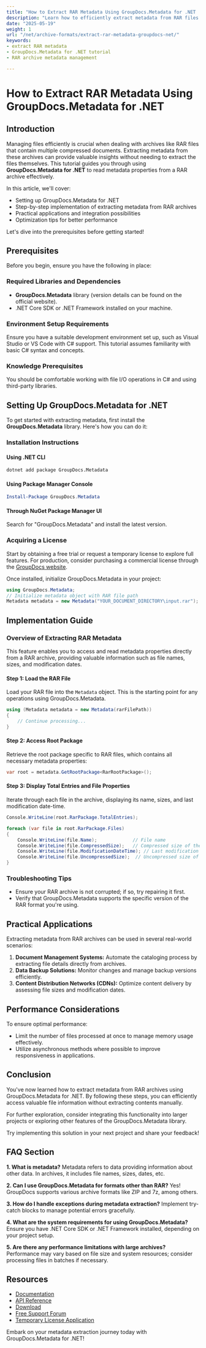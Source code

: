 ```yaml
---
title: "How to Extract RAR Metadata Using GroupDocs.Metadata for .NET | Archive Formats Tutorial"
description: "Learn how to efficiently extract metadata from RAR files using GroupDocs.Metadata for .NET. This comprehensive guide covers setup, implementation, and practical applications."
date: "2025-05-19"
weight: 1
url: "/net/archive-formats/extract-rar-metadata-groupdocs-net/"
keywords:
- extract RAR metadata
- GroupDocs.Metadata for .NET tutorial
- RAR archive metadata management

---
```



# How to Extract RAR Metadata Using GroupDocs.Metadata for .NET

## Introduction
Managing files efficiently is crucial when dealing with archives like RAR files that contain multiple compressed documents. Extracting metadata from these archives can provide valuable insights without needing to extract the files themselves. This tutorial guides you through using **GroupDocs.Metadata for .NET** to read metadata properties from a RAR archive effectively.

In this article, we'll cover:
- Setting up GroupDocs.Metadata for .NET
- Step-by-step implementation of extracting metadata from RAR archives
- Practical applications and integration possibilities
- Optimization tips for better performance

Let's dive into the prerequisites before getting started!

## Prerequisites
Before you begin, ensure you have the following in place:

### Required Libraries and Dependencies
- **GroupDocs.Metadata** library (version details can be found on the official website).
- .NET Core SDK or .NET Framework installed on your machine.

### Environment Setup Requirements
Ensure you have a suitable development environment set up, such as Visual Studio or VS Code with C# support. This tutorial assumes familiarity with basic C# syntax and concepts.

### Knowledge Prerequisites
You should be comfortable working with file I/O operations in C# and using third-party libraries.

## Setting Up GroupDocs.Metadata for .NET
To get started with extracting metadata, first install the **GroupDocs.Metadata** library. Here's how you can do it:

### Installation Instructions
#### Using .NET CLI
```bash
dotnet add package GroupDocs.Metadata
```

#### Using Package Manager Console
```powershell
Install-Package GroupDocs.Metadata
```

#### Through NuGet Package Manager UI
Search for "GroupDocs.Metadata" and install the latest version.

### Acquiring a License
Start by obtaining a free trial or request a temporary license to explore full features. For production, consider purchasing a commercial license through the [GroupDocs website](https://purchase.groupdocs.com/temporary-license).

Once installed, initialize GroupDocs.Metadata in your project:
```csharp
using GroupDocs.Metadata;
// Initialize metadata object with RAR file path
Metadata metadata = new Metadata("YOUR_DOCUMENT_DIRECTORY\input.rar");
```

## Implementation Guide
### Overview of Extracting RAR Metadata
This feature enables you to access and read metadata properties directly from a RAR archive, providing valuable information such as file names, sizes, and modification dates.

#### Step 1: Load the RAR File
Load your RAR file into the `Metadata` object. This is the starting point for any operations using GroupDocs.Metadata.
```csharp
using (Metadata metadata = new Metadata(rarFilePath))
{
    // Continue processing...
}
```

#### Step 2: Access Root Package
Retrieve the root package specific to RAR files, which contains all necessary metadata properties:
```csharp
var root = metadata.GetRootPackage<RarRootPackage>();
```

#### Step 3: Display Total Entries and File Properties
Iterate through each file in the archive, displaying its name, sizes, and last modification date-time.
```csharp
Console.WriteLine(root.RarPackage.TotalEntries);

foreach (var file in root.RarPackage.Files)
{
    Console.WriteLine(file.Name);             // File name
    Console.WriteLine(file.CompressedSize);   // Compressed size of the file
    Console.WriteLine(file.ModificationDateTime); // Last modification date-time
    Console.WriteLine(file.UncompressedSize);  // Uncompressed size of the file
}
```

### Troubleshooting Tips
- Ensure your RAR archive is not corrupted; if so, try repairing it first.
- Verify that GroupDocs.Metadata supports the specific version of the RAR format you're using.

## Practical Applications
Extracting metadata from RAR archives can be used in several real-world scenarios:
1. **Document Management Systems:** Automate the cataloging process by extracting file details directly from archives.
2. **Data Backup Solutions:** Monitor changes and manage backup versions efficiently.
3. **Content Distribution Networks (CDNs):** Optimize content delivery by assessing file sizes and modification dates.

## Performance Considerations
To ensure optimal performance:
- Limit the number of files processed at once to manage memory usage effectively.
- Utilize asynchronous methods where possible to improve responsiveness in applications.

## Conclusion
You've now learned how to extract metadata from RAR archives using GroupDocs.Metadata for .NET. By following these steps, you can efficiently access valuable file information without extracting contents manually.

For further exploration, consider integrating this functionality into larger projects or exploring other features of the GroupDocs.Metadata library.

Try implementing this solution in your next project and share your feedback!

## FAQ Section
**1. What is metadata?**
Metadata refers to data providing information about other data. In archives, it includes file names, sizes, dates, etc.

**2. Can I use GroupDocs.Metadata for formats other than RAR?**
Yes! GroupDocs supports various archive formats like ZIP and 7z, among others.

**3. How do I handle exceptions during metadata extraction?**
Implement try-catch blocks to manage potential errors gracefully.

**4. What are the system requirements for using GroupDocs.Metadata?**
Ensure you have .NET Core SDK or .NET Framework installed, depending on your project setup.

**5. Are there any performance limitations with large archives?**
Performance may vary based on file size and system resources; consider processing files in batches if necessary.

## Resources
- [Documentation](https://docs.groupdocs.com/metadata/net/)
- [API Reference](https://reference.groupdocs.com/metadata/net/)
- [Download](https://releases.groupdocs.com/metadata/net/)
- [Free Support Forum](https://forum.groupdocs.com/c/metadata/)
- [Temporary License Application](https://purchase.groupdocs.com/temporary-license)

Embark on your metadata extraction journey today with GroupDocs.Metadata for .NET!
